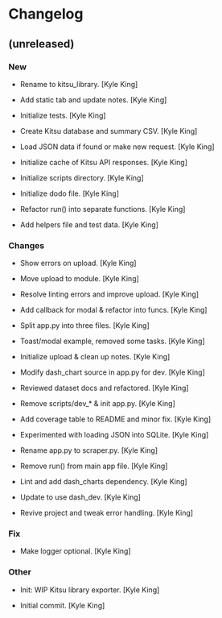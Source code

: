 # Changelog


## (unreleased)

### New

* Rename to kitsu_library. [Kyle King]

* Add static tab and update notes. [Kyle King]

* Initialize tests. [Kyle King]

* Create Kitsu database and summary CSV. [Kyle King]

* Load JSON data if found or make new request. [Kyle King]

* Initialize cache of Kitsu API responses. [Kyle King]

* Initialize scripts directory. [Kyle King]

* Initialize dodo file. [Kyle King]

* Refactor run() into separate functions. [Kyle King]

* Add helpers file and test data. [Kyle King]

### Changes

* Show errors on upload. [Kyle King]

* Move upload to module. [Kyle King]

* Resolve linting errors and improve upload. [Kyle King]

* Add callback for modal & refactor into funcs. [Kyle King]

* Split app.py into three files. [Kyle King]

* Toast/modal example, removed some tasks. [Kyle King]

* Initialize upload & clean up notes. [Kyle King]

* Modify dash_chart source in app.py for dev. [Kyle King]

* Reviewed dataset docs and refactored. [Kyle King]

* Remove scripts/dev_* & init app.py. [Kyle King]

* Add coverage table to README and minor fix. [Kyle King]

* Experimented with loading JSON into SQLite. [Kyle King]

* Rename app.py to scraper.py. [Kyle King]

* Remove run() from main app file. [Kyle King]

* Lint and add dash_charts dependency. [Kyle King]

* Update to use dash_dev. [Kyle King]

* Revive project and tweak error handling. [Kyle King]

### Fix

* Make logger optional. [Kyle King]

### Other

* Init: WIP Kitsu library exporter. [Kyle King]

* Initial commit. [Kyle King]


